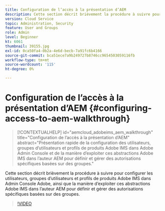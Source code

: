 ```yaml
---
title: Configuration de l’accès à la présentation d’AEM
description: Cette section décrit brièvement la procédure à suivre pour configurer les utilisateurs, groupes d’utilisateurs et profils de produits Adobe IMS dans Admin Console Adobe, ainsi que la manière d’exploiter ces abstractions Adobe IMS dans l’auteur AEM pour définir et gérer des autorisations spécifiques basées sur des groupes.
version: Cloud Service
topic: Administration, Security
feature: User and Groups
role: Admin
level: Beginner
kt: 6061
thumbnail: 39155.jpg
exl-id: 0ca50fa4-0b2a-4e6d-becb-7a91fc6b4166
source-git-commit: bca51ece7a9b249727b8746cc9654503059116fb
workflow-type: tm+mt
source-wordcount: '115'
ht-degree: 0%

---
```


# Configuration de l’accès à la présentation d’AEM {#configuring-access-to-aem-walkthrough}

>[!CONTEXTUALHELP]
>id="aemcloud_adobeims_aem_walkthrough"
>title="Configuration de l’accès à la présentation d’AEM"
>abstract="Présentation rapide de la configuration des utilisateurs, groupes d’utilisateurs et profils de produits Adobe IMS dans Adobe Admin Console et de la manière d’exploiter ces abstractions Adobe IMS dans l’auteur AEM pour définir et gérer des autorisations spécifiques basées sur des groupes."

Cette section décrit brièvement la procédure à suivre pour configurer les utilisateurs, groupes d’utilisateurs et profils de produits Adobe IMS dans Admin Console Adobe, ainsi que la manière d’exploiter ces abstractions Adobe IMS dans l’auteur AEM pour définir et gérer des autorisations spécifiques basées sur des groupes.

>[!VIDEO](https://video.tv.adobe.com/v/39155/?quality=12&learn=on)
